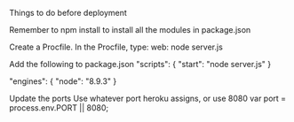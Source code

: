 Things to do before deployment

Remember to npm install to install all the modules in package.json

Create a Procfile. In the Procfile, type: 
web: node server.js

Add the following to package.json
"scripts": {
    "start": "node server.js"
}

"engines": {
    "node": "8.9.3"
}

Update the ports
Use whatever port heroku assigns, or use 8080
var port = process.env.PORT || 8080;